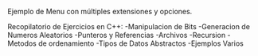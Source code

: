 Ejemplo de Menu con múltiples extensiones y opciones.

Recopilatorio de Ejercicios en C++:
-Manipulacion de Bits
-Generacion de Numeros Aleatorios
-Punteros y Referencias
-Archivos
-Recursion
-Metodos de ordenamiento
-Tipos de Datos Abstractos
-Ejemplos Varios